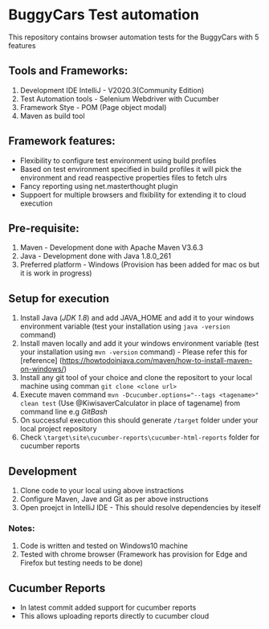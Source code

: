 
# BuggyCars Test automation  
This repository contains browser automation tests for the BuggyCars with 5 features

## Tools and Frameworks:
1. Development IDE IntelliJ - V2020.3(Community Edition)
2. Test Automation tools - Selenium Webdriver with Cucumber 
3. Framework Stye - POM (Page object modal)
4. Maven as build tool

## Framework features:
* Flexibility to configure test environment using build profiles
* Based on test environment specified in build profiles it will pick the environment and read reaspective properties files to fetch ulrs
* Fancy reporting using net.masterthought plugin
* Suppoert for multiple browsers and flxibility for extending it to cloud execution 

## Pre-requisite:
1. Maven - Development done with Apache Maven V3.6.3
2. Java  - Development done with Java 1.8.0_261
3. Preferred platform - Windows (Provision has been added for mac os but it is work in progress)

## Setup for execution
1. Install Java (*JDK 1.8*) and add JAVA_HOME and add it to your windows environment variable (test your installation using `java -version` command)
2. Install maven locally and add it your windows environment variable (test your installation using `mvn -version` command) - 
   Please refer this for [reference] (https://howtodoinjava.com/maven/how-to-install-maven-on-windows/)
3. Install any git tool of your choice and clone the repositort to your local machine using comman `git clone <clone url>` 
4. Execute maven command `mvn -Dcucumber.options="--tags <tagename>" clean test` (Use @KiwisaverCalculator in place of tagename) from command line e.g *GitBash*
5. On successful execution this should generate `/target` folder under your local project repository
6. Check `\target\site\cucumber-reports\cucumber-html-reports` folder for cucumber reports

## Development 
1. Clone code to your local using above instractions
2. Configure Maven, Jave and Git as per above instructions
3. Open proejct in IntelliJ IDE - This should resolve dependencies by iteself

### Notes:
1. Code is written and tested on Windows10 machine
2. Tested with chrome browser (Framework has provision for Edge and Firefox but testing needs to be done)


## Cucumber Reports
* In latest commit added support for cucumber reports
* This allows uploading reports directly to cucumber cloud
